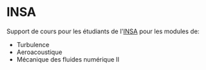 INSA
=======

Support de cours pour les étudiants de l'[INSA](http://www.univ-valenciennes.fr/ensiame/page-daccueil-ensiame) pour les modules de:
* Turbulence
* Aeroacoustique
* Mécanique des fluides numérique II
